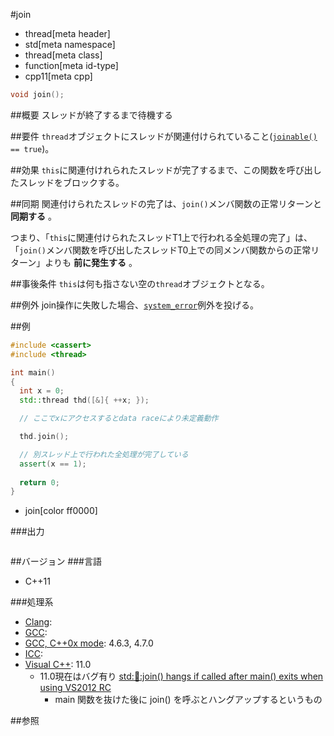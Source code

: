 #join
* thread[meta header]
* std[meta namespace]
* thread[meta class]
* function[meta id-type]
* cpp11[meta cpp]

```cpp
void join();
```

##概要
スレッドが終了するまで待機する


##要件
`thread`オブジェクトにスレッドが関連付けられていること([`joinable()`](./joinable.md)` == true`)。


##効果
`this`に関連付けれられたスレッドが完了するまで、この関数を呼び出したスレッドをブロックする。


##同期
関連付けられたスレッドの完了は、`join()`メンバ関数の正常リターンと **同期する** 。

つまり、「`this`に関連付けられたスレッドT1上で行われる全処理の完了」は、
「`join()`メンバ関数を呼び出したスレッドT0上での同メンバ関数からの正常リターン」よりも **前に発生する** 。


##事後条件
`this`は何も指さない空の`thread`オブジェクトとなる。


##例外
join操作に失敗した場合、[`system_error`](/reference/system_error/system_error.md)例外を投げる。


##例

```cpp
#include <cassert>
#include <thread>

int main()
{
  int x = 0;
  std::thread thd([&]{ ++x; });

  // ここでxにアクセスするとdata raceにより未定義動作

  thd.join();

  // 別スレッド上で行われた全処理が完了している
  assert(x == 1);
 
  return 0;
}
```
* join[color ff0000]

###出力
```
```

##バージョン
###言語
- C++11

###処理系

- [Clang](/implementation.md#clang):
- [GCC](/implementation.md#gcc):
- [GCC, C++0x mode](/implementation.md#gcc): 4.6.3, 4.7.0
- [ICC](/implementation.md#icc):
- [Visual C++](/implementation.md#visual_cpp): 11.0
    - 11.0現在はバグ有り [std::thread::join() hangs if called after main() exits when using VS2012 RC](http://connect.microsoft.com/VisualStudio/feedback/details/747145/)
        - main 関数を抜けた後に join() を呼ぶとハングアップするというもの


##参照
